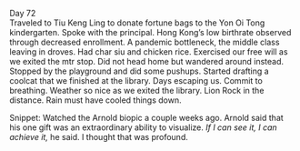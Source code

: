 Day 72  
Traveled to Tiu Keng Ling to donate fortune bags to the Yon Oi Tong kindergarten. Spoke with the principal. Hong Kong’s low birthrate observed through decreased enrollment. A pandemic bottleneck, the middle class leaving in droves. Had char siu and chicken rice. Exercised our free will as we exited the mtr stop. Did not head home but wandered around instead. Stopped by the playground and did some pushups. Started drafting a coolcat that we finished at the library. Days escaping us. Commit to breathing. Weather so nice as we exited the library. Lion Rock in the distance. Rain must have cooled things down. 

Snippet: Watched the Arnold biopic a couple weeks ago. Arnold said that his one gift was an extraordinary ability to visualize. *If I can see it, I can achieve it,* he said. I thought that was profound.